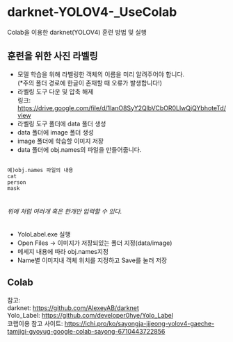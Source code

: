 # darknet-YOLOV4-_UseColab
Colab을 이용한 darknet(YOLOV4) 훈련 방법 및 실행
## 훈련을 위한 사진 라벨링
- 모델 학습을 위해 라벨링한 객체의 이름을 미리 알려주어야 합니다.   
(*주의 폴더 경로에 한글이 존재할 때 오류가 발생합니다!)   
- 라벨링 도구 다운 및 압축 해제   
링크: https://drive.google.com/file/d/1lanO8SyY2QlbVCbOR0LlwQjQYbhoteTd/view   
- 라벨링 도구 폴더에 data 폴더 생성   
- data 폴더에 image 폴더 생성   
- image 폴더에 학습할 이미지 저장   
- data 폴더에 obj.names의 파일을 만들어줍니다.
<pre>
<code>
예)obj.names 파일의 내용
cat
person
mask
</code>
</pre>   
###### 위에 처럼 여러개 혹은 한개만 입력할 수 있다.   
- YoloLabel.exe 실행
- Open Files -> 이미지가 저장되있는 폴더 지정(data/image)
- 메세지 내용에 따라 obj.names지정
- Name별 이미지내 객체 위치를 지정하고 Save를 눌러 저장
## Colab 


참고:    
darknet: https://github.com/AlexeyAB/darknet   
Yolo_Label: https://github.com/developer0hye/Yolo_Label   
코랩이용 참고 사이트: https://ichi.pro/ko/sayongja-jijeong-yolov4-gaeche-tamjigi-gyoyug-google-colab-sayong-6710443722856   
